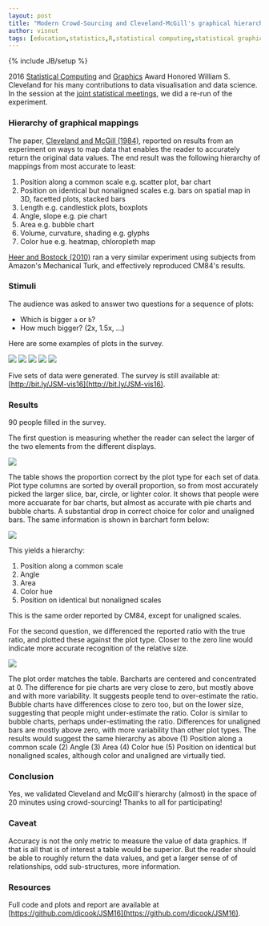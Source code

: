 ```yaml
---
layout: post
title: "Modern Crowd-Sourcing and Cleveland-McGill's graphical hierarchy"
author: visnut
tags: [education,statistics,R,statistical computing,statistical graphics,data wrangling,visual perception]
---
```

{% include JB/setup %}

2016 [Statistical Computing](http://stat-computing.org/computing/) and [Graphics](http://stat-graphics.org/graphics/) Award Honored William S. Cleveland for his many contributions to data visualisation and data science. In the session at the [joint statistical meetings](https://www.amstat.org/meetings/jsm/2016/), we did a re-run of the experiment. 

### Hierarchy of graphical mappings

The paper, [Cleveland and McGill (1984)](https://www.jstor.org/stable/2288400?seq=1#page_scan_tab_contents), reported on results from an experiment on ways to map data that enables the reader to accurately return the original data values. The end result was the following hierarchy of mappings from most accurate to least:

1. Position along a common scale e.g. scatter plot, bar chart
2. Position on identical but nonaligned scales e.g. bars on spatial map in 3D, facetted plots, stacked bars
3. Length e.g. candlestick plots, boxplots
4. Angle, slope e.g. pie chart
5. Area e.g. bubble chart
6. Volume, curvature, shading e.g. glyphs
7. Color hue e.g. heatmap, chloropleth map

[Heer and Bostock (2010)](http://vis.stanford.edu/files/2010-MTurk-CHI.pdf) ran a very similar experiment using subjects from Amazon's Mechanical Turk, and effectively reproduced CM84's results.

### Stimuli

The audience was asked to answer two questions for a sequence of plots:

- Which is bigger `a` or `b`?
- How much bigger? (2x, 1.5x, ...)

Here are some examples of plots in the survey.

![](https://dicook.github.io/JSM16/set1_bar.png)
![](https://dicook.github.io/JSM16/set2_bubble.png)
![](https://dicook.github.io/JSM16/set3_pie.png)
![](https://dicook.github.io/JSM16/set4_color.png)
![](https://dicook.github.io/JSM16/set5_unaligned.png)

Five sets of data were generated. The survey is still available at: [http://bit.ly/JSM-vis16](http://bit.ly/JSM-vis16).

### Results

90 people filled in the survey.

The first question is measuring whether the reader can select the larger of the two elements from the different displays. 

![](https://dicook.github.io/JSM16/accuracy-table.png)

The table shows the proportion correct by the plot type for each set of data. Plot type columns are sorted by overall proportion, so from most accurately picked the larger slice, bar, circle, or lighter color. It shows that people were more accuarate for bar charts, but almost as accurate with pie charts and bubble charts. A substantial drop in correct choice for color and unaligned bars. The same information is shown in barchart form below:

![](https://dicook.github.io/JSM16/accuracy-barchart.png)


This yields a hierarchy:

1. Position along a common scale
2. Angle
3. Area 
4. Color hue 
5. Position on identical but nonaligned scales 

This is the same order reported by CM84, except for unaligned scales. 

For the second question, we differenced the reported ratio with the true ratio, and plotted these against the plot type. Closer to the zero line would indicate more accurate recognition of the relative size. 

![](https://dicook.github.io/JSM16/differences-boxplot.png)

The plot order matches the table. Barcharts are centered and concentrated at 0. The difference for pie charts are very close to zero, but mostly above and with more variability. It suggests people tend to over-estimate the ratio. Bubble charts have differences close to zero too, but on the lower size, suggesting that people might under-estimate the ratio. Color is similar to bubble charts, perhaps under-estimating the ratio. Differences for unaligned bars are mostly above zero, with more variability than other plot types.  The results would suggest the same hierarchy as above (1) Position along a common scale (2) Angle (3) Area (4) Color hue (5) Position on identical but nonaligned scales, although color and unaligned are virtually tied.

### Conclusion

Yes, we validated Cleveland and McGill's hierarchy (almost) in the space of 20 minutes using crowd-sourcing! Thanks to all for participating!

### Caveat

Accuracy is not the only metric to  measure the value of data graphics. If that is all that is of interest a table would be superior. But the reader should be able to roughly return the data values, and get a larger sense of of relationships, odd sub-structures, more information.

### Resources

Full code and plots and report are available at [https://github.com/dicook/JSM16](https://github.com/dicook/JSM16).
